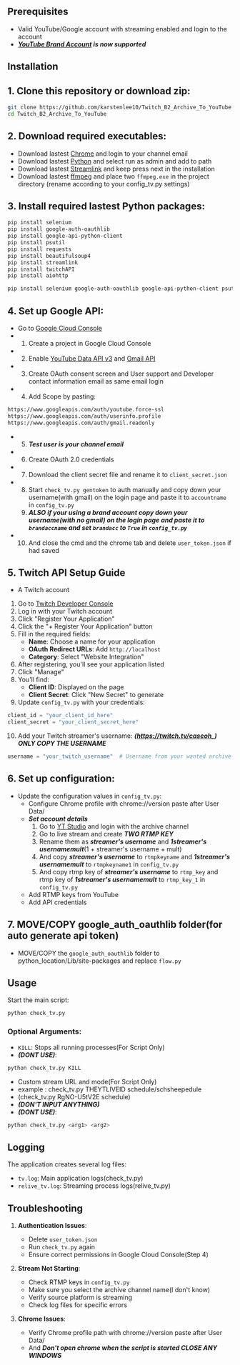 ## Prerequisites

- Valid YouTube/Google account with streaming enabled and login to the account
- ***[YouTube Brand Account](https://support.google.com/youtube/answer/7001996) is now supported***

## Installation

## 1. Clone this repository or download zip:
```bash
git clone https://github.com/karstenlee10/Twitch_B2_Archive_To_YouTube.git
cd Twitch_B2_Archive_To_YouTube
```

## 2. Download required executables:
- Download lastest [Chrome](https://chrome.google.com) and login to your channel email
- Download lastest [Python](https://www.python.org/downloads/) and select run as admin and add to path
- Download lastest [Streamlink](https://github.com/streamlink/windows-builds/releases) and keep press next in the installation
- Download lastest [ffmpeg](https://www.gyan.dev/ffmpeg/builds/) and place two `ffmpeg.exe` in the project directory (rename according to your config_tv.py settings)

## 3. Install required lastest Python packages:
```bash
pip install selenium
pip install google-auth-oauthlib
pip install google-api-python-client
pip install psutil
pip install requests
pip install beautifulsoup4
pip install streamlink
pip install twitchAPI
pip install aiohttp
```

```bash
pip install selenium google-auth-oauthlib google-api-python-client psutil requests beautifulsoup4 streamlink twitchAPI aiohttp
```

## 4. Set up Google API:
- Go to [Google Cloud Console](https://console.cloud.google.com)
- 1. Create a project in Google Cloud Console
- 2. Enable [YouTube Data API v3](https://console.cloud.google.com/apis/library/youtube.googleapis.com) and [Gmail API](https://console.cloud.google.com/apis/library/gmail.googleapis.com)
- 3. Create OAuth consent screen and User support and Developer contact information email as same email login
- 4. Add Scope by pasting:
```bash
https://www.googleapis.com/auth/youtube.force-ssl
https://www.googleapis.com/auth/userinfo.profile
https://www.googleapis.com/auth/gmail.readonly
```
- 5. ***Test user is your channel email***
- 6. Create OAuth 2.0 credentials
- 7. Download the client secret file and rename it to `client_secret.json`
- 8. Start `check_tv.py gentoken` to auth manually and copy down your username(with gmail) on the login page and paste it to `accountname` in `config_tv.py`
  9. ***ALSO if your using a brand account copy down your username(with no gmail) on the login page and paste it to `brandaccname` and set `brandacc` to `True` in `config_tv.py`***
- 10. And close the cmd and the chrome tab and delete `user_token.json` if had saved

## 5. Twitch API Setup Guide
- A Twitch account
1. Go to [Twitch Developer Console](https://dev.twitch.tv/console)
2. Log in with your Twitch account
3. Click "Register Your Application"
4. Click the "+ Register Your Application" button
5. Fill in the required fields:
   - **Name**: Choose a name for your application
   - **OAuth Redirect URLs**: Add `http://localhost`
   - **Category**: Select "Website Integration"
6. After registering, you'll see your application listed
7. Click "Manage"
8. You'll find:
   - **Client ID**: Displayed on the page
   - **Client Secret**: Click "New Secret" to generate
9. Update `config_tv.py` with your credentials:
```python
client_id = "your_client_id_here"
client_secret = "your_client_secret_here"
```
10. Add your Twitch streamer's username:
***(https://twitch.tv/caseoh_) ONLY COPY THE USERNAME***
```python
username = "your_twitch_username"  # Username from your wanted archive streamer
```

## 6. Set up configuration:
- Update the configuration values in `config_tv.py`:
  - Configure Chrome profile with chrome://version paste after User Data/
  - ***Set account details***
    1. Go to [YT Studio](https://studio.youtube.com) and login with the archive channel
    2. Go to live stream and create ***TWO RTMP KEY***
    3. Rename them as ***streamer's username*** and ***1streamer's usernamemult***(1 + streamer's username + mult)
    4. And copy ***streamer's username*** to `rtmpkeyname` and ***1streamer's usernamemult*** to `rtmpkeyname1` in `config_tv.py`
    5. And copy rtmp key of ***streamer's username*** to `rtmp_key` and rtmp key of ***1streamer's usernamemult*** to `rtmp_key_1` in `config_tv.py`
  - Add RTMP keys from YouTube
  - Add API credentials

## 7. MOVE/COPY google_auth_oauthlib folder(for auto generate api token)
 - MOVE/COPY the `google_auth_oauthlib` folder to python_location/Lib/site-packages and replace `flow.py`

## Usage

Start the main script:
```bash
python check_tv.py
```

### Optional Arguments:
- `KILL`: Stops all running processes(For Script Only)
- ***(DONT USE)***:
```bash
python check_tv.py KILL
```

- Custom stream URL and mode(For Script Only)
- example : check_tv.py THEYTLIVEID schedule/schsheepedule
- (check_tv.py RgNO-U5tV2E schedule)
- ***(DON'T INPUT ANYTHING)***
- ***(DONT USE)***:
```bash
python check_tv.py <arg1> <arg2>
```

## Logging

The application creates several log files:
- `tv.log`: Main application logs(check_tv.py)
- `relive_tv.log`: Streaming process logs(relive_tv.py)

## Troubleshooting

1. **Authentication Issues**:
   - Delete `user_token.json`
   - Run `check_tv.py` again
   - Ensure correct permissions in Google Cloud Console(Step 4)

2. **Stream Not Starting**:
   - Check RTMP keys in `config_tv.py`
   - Make sure you select the archive channel name(I don't know)
   - Verify source platform is streaming
   - Check log files for specific errors

3. **Chrome Issues**:
   - Verify Chrome profile path with chrome://version paste after User Data/
   - And ***Don't open chrome when the script is started CLOSE ANY WINDOWS***
